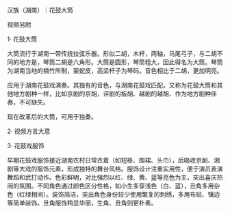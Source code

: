 汉族（湖南）｜花鼓大筒

视频另附

1· 花鼓大筒

大筒流行于湖南一带传统拉弦乐器​。形似二胡，木杆，两轴，马尾弓子，与二胡不同的地方是，琴筒二胡是六角形。大筒是圆形，琴筒粗大，因此得名为大筒。琴筒为湖南当地的楠竹所制，蒙蛇皮，高梁杆子为琴码。音色相比于二胡，更加明亮。

应用于湖南花鼓戏演奏。其独有的音色，与湖南花鼓戏匹配。又称为花鼓大筒和其他地方剧种一样，比如京剧的京胡，评剧的板胡、越剧的越胡、作为地方剧种伴奏，不可缺失。

现在改革后的大筒，可用于独奏。

2· 视频方言大意



3· 花鼓戏服饰

早期花鼓戏服饰接近湖南农村日常衣着（如短褂、围裙、头巾），后吸收京剧、湘剧等大戏的服饰元素，形成独特的舞台风格。服饰设计注重实用性，便于演员表演舞蹈和武打动作。色彩鲜明，对比强烈以红、绿、黄、蓝等亮色为主，突出喜庆热闹的氛围。不同角色通过颜色区分性格，如小生多穿浅色（白、蓝），丑角多用杂色（红绿相间）。装饰简洁，突出角色身份较少使用繁复的刺绣，多用布贴、镶边等简单装饰。旦角服饰稍显华丽，生角、丑角则更朴素。

